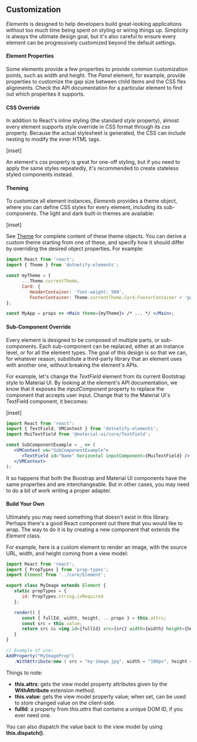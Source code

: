 ﻿## Customization

_Elements_ is designed to help developers build great-looking applications without too much time being spent on styling or wiring things up.  Simplicity is always the ultimate design goal, but it's also careful to ensure every element can be progressively customized beyond the default settings.  

#### Element Properties

Some elements provide a few properties to provide common customization points, such as width and height.  The _Panel_ element, for example, provide properties to customize the gap size between child items and the CSS flex alignments.  Check the API documentation for a particular element to find out which properties it supports.

#### CSS Override

In addition to React's inline styling (the standard _style_ property), almost every element supports style override in CSS format through its _css_ property.  Because the actual stylesheet is generated, the CSS can include nesting to modify the inner HTML tags.

[inset]
<br/>

An element's _css_ property is great for one-off styling, but if you need to apply the same styles repeatedly, it's recommended to create stateless styled components instead.

#### Theming

To customize all element instances, _Elements_ provides a theme object, where you can define CSS styles for every element, including its sub-components. The light and dark built-in themes are available:

[inset]
<br/>

See [Theme](layout/theme) for complete content of these theme objects.  You can derive a custom theme starting from one of these, and specify how it should differ by overriding the desired object properties.  For example:

```jsx
import React from 'react';
import { Theme } from 'dotnetify-elements';

const myTheme = {
      ...Theme.currentTheme,
      Card: {
         HeaderContainer: 'font-weight: 500',
         FooterContainer: Theme.currentTheme.Card.FooterContainer + 'padding: .5rem'
};

const MyApp = props => <Main theme={myTheme}> /* ... */ </Main>;
```

#### Sub-Component Override

Every element is designed to be composed of multiple parts, or sub-components.  Each sub-component can be replaced, either at an instance level, or for all the element types.  The goal of this design is so that we can, for whatever reason, substitute a third-party library that an element uses with another one, without breaking the element's APIs.

For example, let's change the _TextField_ element from its current Bootstrap style to Material UI.  By looking at the element's API documentation, we know that it exposes the _inputComponent_ property to replace the component that accepts user input.  Change that to the Material UI's TextField component, it becomes:

[inset]
<br/>

```jsx
import React from 'react';
import { TextField, VMContext } from 'dotnetify-elements';
import MuiTextField from '@material-ui/core/TextField';

const SubComponentExample = _ => (
   <VMContext vm="SubComponentExample">
      <TextField id="Name" horizontal inputComponent={MuiTextField} />
   </VMContext>
);
```

It so happens that both the Boostrap and Material UI components have the same properties and are interchangeable.  But in other cases, you may need to do a bit of work writing a proper adapter.

#### Build Your Own

Ultimately you may need something that doesn't exist in this library.  Perhaps there's a good React component out there that you would like to wrap.  The way to do it is by creating a new component that extends the _Element_ class.  

For example, here is a custom element to render an image, with the source URL, width, and height coming from a view model:

```jsx
import React from 'react';
import { PropTypes } from 'prop-types';
import Element from '../core/Element';

export class MyImage extends Element {
   static propTypes = {
      id: PropTypes.string.isRequired
   };

   render() {
      const { fullId, width, height, ...props } = this.attrs;
      const src = this.value;
      return src && <img id={fullId} src={src} width={width} height={height} {...props} />;
   }
}
```
```csharp
// Example of use:
AddProperty("MyImageProp")
   .WithAttribute(new { src = "my-image.jpg", width = "100px", height = "100px" });
```

Things to note:
- __this.attrs__: gets the view model property attributes given by the __WithAttribute__ extension method. 
- __this.value__: gets the view model property value; when set, can be used to store changed value on the client-side.
- __fullId__: a property from _this.attrs_ that contains a unique DOM ID, if you ever need one.

You can also dispatch the value back to the view model by using __this.dispatch()__. 

